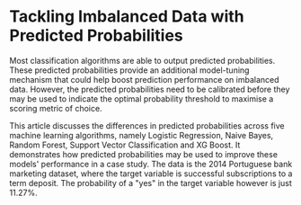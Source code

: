 # Tackling Imbalanced Data with Predicted Probabilities
Most classification algorithms are able to output predicted probabilities. These predicted probabilities provide an additional model-tuning mechanism that could help boost prediction performance on imbalanced data. However, the predicted probabilities need to be calibrated before they may be used to indicate the optimal probability threshold to maximise a scoring metric of choice.

This article discusses the differences in predicted probabilities across five machine learning algorithms, namely Logistic Regression, Naive Bayes, Random Forest, Support Vector Classification and XG Boost. It demonstrates how predicted probabilities may be used to improve these models' performance in a case study. The data is the 2014 Portuguese bank marketing dataset, where the target variable is successful subscriptions to a term deposit. The probability of a "yes" in the target variable however is just 11.27%.
